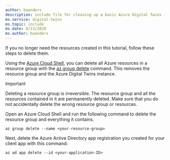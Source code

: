 ```yaml
---
author: baanders
description: include file for cleaning up a basic Azure Digital Twins instance and app registration
ms.service: digital-twins
ms.topic: include
ms.date: 8/13/2020
ms.author: baanders
---
```


If you no longer need the resources created in this tutorial, follow these steps to delete them.

Using the [Azure Cloud Shell](https://shell.azure.com), you can delete all Azure resources in a resource group with the [az group delete](https://docs.microsoft.com/cli/azure/group?view=azure-cli-latest#az-group-delete) command. This removes the resource group and the Azure Digital Twins instance.

> [!IMPORTANT]
> Deleting a resource group is irreversible. The resource group and all the resources contained in it are permanently deleted. Make sure that you do not accidentally delete the wrong resource group or resources. 

Open an Azure Cloud Shell and run the following command to delete the resource group and everything it contains.

```azurecli
az group delete --name <your-resource-group>
```

Next, delete the Azure Active Directory app registration you created for your client app with this command:

```azurecli
az ad app delete --id <your-application-ID>
```